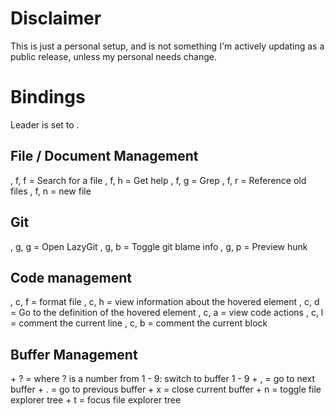 # Disclaimer

This is just a personal setup, and is not something I'm actively updating as a public release, unless my personal needs change.

# Bindings

Leader is set to <space>.

## File / Document Management

<space>, f, f = Search for a file
<space>, f, h = Get help
<space>, f, g = Grep
<space>, f, r = Reference old files
<space>, f, n = new file

## Git

<space>, g, g = Open LazyGit
<space>, g, b = Toggle git blame info
<space>, g, p = Preview hunk

## Code management

<space>, c, f = format file
<space>, c, h = view information about the hovered element
<space>, c, d = Go to the definition of the hovered element
<space>, c, a = view code actions
<space>, c, l = comment the current line
<space>, c, b = comment the current block

## Buffer Management

<control> + ? = where ? is a number from 1 - 9: switch to buffer 1 - 9
<control> + , = go to next buffer
<control> + . = go to previous buffer
<control> + x = close current buffer
<control> + n = toggle file explorer tree
<control> + t = focus file explorer tree





